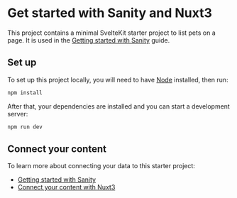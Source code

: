 # Get started with Sanity and Nuxt3

This project contains a minimal SvelteKit starter project to list pets on a page. It is used in the [Getting started with Sanity](https://www.sanity.io/docs/getting-started) guide.

## Set up

To set up this project locally, you will need to have [Node](https://nodejs.org/en/) installed, then run:

```bash
npm install
``` 

After that, your dependencies are installed and you can start a development server: 

```bash
npm run dev
```

## Connect your content

To learn more about connecting your data to this starter project: 

- [Getting started with Sanity](https://www.sanity.io/docs/getting-started)
- [Connect your content with Nuxt3](https://www.sanity.io/docs/connect-your-content-to-nuxt3)

